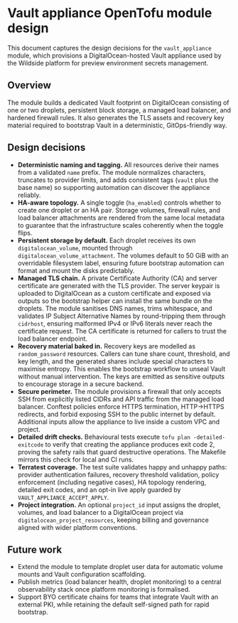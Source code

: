 # Vault appliance OpenTofu module design

This document captures the design decisions for the `vault_appliance` module,
which provisions a DigitalOcean-hosted Vault appliance used by the Wildside
platform for preview environment secrets management.

## Overview

The module builds a dedicated Vault footprint on DigitalOcean consisting of one
or two droplets, persistent block storage, a managed load balancer, and
hardened firewall rules. It also generates the TLS assets and recovery key
material required to bootstrap Vault in a deterministic, GitOps-friendly way.

## Design decisions

- **Deterministic naming and tagging.** All resources derive their names from a
  validated `name` prefix. The module normalizes characters, truncates to
  provider limits, and adds consistent tags (`vault` plus the base name) so
  supporting automation can discover the appliance reliably.
- **HA-aware topology.** A single toggle (`ha_enabled`) controls whether to
  create one droplet or an HA pair. Storage volumes, firewall rules, and load
  balancer attachments are rendered from the same local metadata to guarantee
  that the infrastructure scales coherently when the toggle flips.
- **Persistent storage by default.** Each droplet receives its own
  `digitalocean_volume`, mounted through `digitalocean_volume_attachment`. The
  volumes default to 50 GiB with an overridable filesystem label, ensuring
  future bootstrap automation can format and mount the disks predictably.
- **Managed TLS chain.** A private Certificate Authority (CA) and server
  certificate are generated with the TLS provider. The server keypair is
  uploaded to DigitalOcean as a custom certificate and exposed via outputs so
  the bootstrap helper can install the same bundle on the droplets. The module
  sanitises DNS names, trims whitespace, and validates IP Subject Alternative
  Names by round-tripping them through `cidrhost`, ensuring malformed IPv4 or
  IPv6 literals never reach the certificate request. The CA certificate is
  returned for callers to trust the load balancer endpoint.
- **Recovery material baked in.** Recovery keys are modelled as
  `random_password` resources. Callers can tune share count, threshold, and key
  length, and the generated shares include special characters to maximise
  entropy. This enables the bootstrap workflow to unseal Vault without manual
  intervention. The keys are emitted as sensitive outputs to encourage storage
  in a secure backend.
- **Secure perimeter.** The module provisions a firewall that only accepts SSH
  from explicitly listed CIDRs and API traffic from the managed load balancer.
  Conftest policies enforce HTTPS termination, HTTP→HTTPS redirects, and forbid
  exposing SSH to the public internet by default. Additional inputs allow the
  appliance to live inside a custom VPC and project.
- **Detailed drift checks.** Behavioural tests execute
  `tofu plan -detailed-exitcode` to verify that creating the appliance produces
  exit code 2, proving the safety rails that guard destructive operations. The
  Makefile mirrors this check for local and CI runs.
- **Terratest coverage.** The test suite validates happy and unhappy paths:
  provider authentication failures, recovery threshold validation, policy
  enforcement (including negative cases), HA topology rendering, detailed exit
  codes, and an opt-in live apply guarded by `VAULT_APPLIANCE_ACCEPT_APPLY`.
- **Project integration.** An optional `project_id` input assigns the droplet,
  volumes, and load balancer to a DigitalOcean project via
  `digitalocean_project_resources`, keeping billing and governance aligned with
  wider platform conventions.

## Future work

- Extend the module to template droplet user data for automatic volume mounts
  and Vault configuration scaffolding.
- Publish metrics (load balancer health, droplet monitoring) to a central
  observability stack once platform monitoring is formalised.
- Support BYO certificate chains for teams that integrate Vault with an
  external PKI, while retaining the default self-signed path for rapid
  bootstrap.
